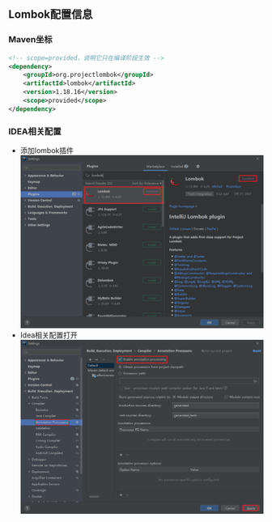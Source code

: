 ## Lombok配置信息

### Maven坐标
```xml
<!-- scope=provided，说明它只在编译阶段生效 -->
<dependency>
    <groupId>org.projectlombok</groupId>
    <artifactId>lombok</artifactId>
    <version>1.18.16</version>
    <scope>provided</scope>
</dependency>
```

### IDEA相关配置
* 添加lombok插件
    ![idea插件下载](../resource/lombok/lombok-idea插件下载.png)
* Idea相关配置打开
    ![idea相关配置打开](../resource/lombok/lombok-idea相关配置打开.png)
    
